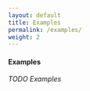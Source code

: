 ```yaml
---
layout: default
title: Examples
permalink: /examples/
weight: 2
---
```


#### Examples

*TODO Examples*
